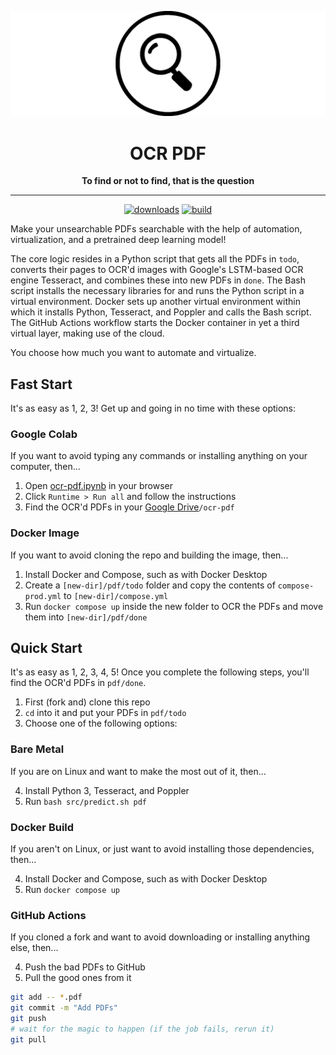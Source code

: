 <div align="center">

[![logo](assets/wide.webp)](https://github.com/ipitio/ocr-pdf)

# OCR PDF

**To find or not to find, that is the question**

---

[![downloads](https://img.shields.io/badge/dynamic/json?url=https%3A%2F%2Fipitio.github.io%2Fbackage%2Fipitio%2Focr-pdf%2Focr-pdf.json&query=%24.downloads&logo=github&labelColor=333a41&label=pulls)](https://github.com/arevindh/pihole-speedtest/pkgs/container/pihole-speedtest) [![build](https://github.com/ipitio/ocr-pdf/actions/workflows/publish.yml/badge.svg)](https://github.com/ipitio/ocr-pdf/actions/workflows/publish.yml)

</div>

Make your unsearchable PDFs searchable with the help of automation, virtualization, and a pretrained deep learning model!

The core logic resides in a Python script that gets all the PDFs in `todo`, converts their pages to OCR'd images with Google's LSTM-based OCR engine Tesseract, and combines these into new PDFs in `done`. The Bash script installs the necessary libraries for and runs the Python script in a virtual environment. Docker sets up another virtual environment within which it installs Python, Tesseract, and Poppler and calls the Bash script. The GitHub Actions workflow starts the Docker container in yet a third virtual layer, making use of the cloud.

You choose how much you want to automate and virtualize.

## Fast Start

It's as easy as 1, 2, 3! Get up and going in no time with these options:

### Google Colab

If you want to avoid typing any commands or installing anything on your computer, then...

1. Open [ocr-pdf.ipynb](https://colab.research.google.com/drive/1yss_oypuRisb29_SnqLGgA759slQzNry) in your browser
2. Click `Runtime > Run all` and follow the instructions
3. Find the OCR'd PDFs in your [Google Drive](https://drive.google.com/drive/my-drive)`/ocr-pdf`

### Docker Image

If you want to avoid cloning the repo and building the image, then...

1. Install Docker and Compose, such as with Docker Desktop
2. Create a `[new-dir]/pdf/todo` folder and copy the contents of `compose-prod.yml` to `[new-dir]/compose.yml`
3. Run `docker compose up` inside the new folder to OCR the PDFs and move them into `[new-dir]/pdf/done`

## Quick Start

It's as easy as 1, 2, 3, 4, 5! Once you complete the following steps, you'll find the OCR'd PDFs in `pdf/done`.

1. First (fork and) clone this repo
2. `cd` into it and put your PDFs in `pdf/todo`
3. Choose one of the following options:

### Bare Metal

If you are on Linux and want to make the most out of it, then...

4. Install Python 3, Tesseract, and Poppler
5. Run `bash src/predict.sh pdf`

### Docker Build

If you aren't on Linux, or just want to avoid installing those dependencies, then...

4. Install Docker and Compose, such as with Docker Desktop
5. Run `docker compose up`

### GitHub Actions

If you cloned a fork and want to avoid downloading or installing anything else, then...

4. Push the bad PDFs to GitHub
5. Pull the good ones from it

```bash
git add -- *.pdf
git commit -m "Add PDFs"
git push
# wait for the magic to happen (if the job fails, rerun it)
git pull
```
